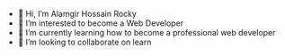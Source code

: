 - 👋 Hi, I’m  Alamgir Hossain Rocky
- 👀 I’m interested to become a Web Developer
- 🌱 I’m currently learning how to become a professional web developer
- 💞️ I’m looking to collaborate on learn

